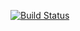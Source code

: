 [![Build Status](https://travis-ci.com/Danila51/infa_2019_Klishev.svg?branch=master)](https://travis-ci.com/Danila51/infa_2019_Klishev)
